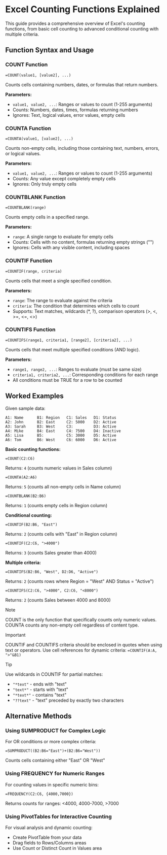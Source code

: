 # Excel Counting Functions Explained

This guide provides a comprehensive overview of Excel's counting functions, from basic cell counting to advanced conditional counting with multiple criteria.

## Function Syntax and Usage

### COUNT Function
```
=COUNT(value1, [value2], ...)
```
Counts cells containing numbers, dates, or formulas that return numbers.

**Parameters:**
- `value1, value2, ...`: Ranges or values to count (1-255 arguments)
- Counts: Numbers, dates, times, formulas returning numbers
- Ignores: Text, logical values, error values, empty cells

### COUNTA Function
```
=COUNTA(value1, [value2], ...)
```
Counts non-empty cells, including those containing text, numbers, errors, or logical values.

**Parameters:**
- `value1, value2, ...`: Ranges or values to count (1-255 arguments)
- Counts: Any value except completely empty cells
- Ignores: Only truly empty cells

### COUNTBLANK Function
```
=COUNTBLANK(range)
```
Counts empty cells in a specified range.

**Parameters:**
- `range`: A single range to evaluate for empty cells
- Counts: Cells with no content, formulas returning empty strings ("")
- Ignores: Cells with any visible content, including spaces

### COUNTIF Function
```
=COUNTIF(range, criteria)
```
Counts cells that meet a single specified condition.

**Parameters:**
- `range`: The range to evaluate against the criteria
- `criteria`: The condition that determines which cells to count
- Supports: Text matches, wildcards (*, ?), comparison operators (>, <, >=, <=, <>)

### COUNTIFS Function
```
=COUNTIFS(range1, criteria1, [range2], [criteria2], ...)
```
Counts cells that meet multiple specified conditions (AND logic).

**Parameters:**
- `range1, range2, ...`: Ranges to evaluate (must be same size)
- `criteria1, criteria2, ...`: Corresponding conditions for each range
- All conditions must be TRUE for a row to be counted

## Worked Examples

Given sample data:
```
A1: Name      B1: Region   C1: Sales   D1: Status
A2: John      B2: East     C2: 5000    D2: Active
A3: Sarah     B3: West     C3:         D3: Active
A4: Mike      B4: East     C4: 7500    D4: Inactive
A5: Lisa      B5:          C5: 3000    D5: Active
A6: Tom       B6: West     C6: 6000    D6: Active
```

**Basic counting functions:**
```
=COUNT(C2:C6)
```
Returns: `4` (counts numeric values in Sales column)

```
=COUNTA(A2:A6)
```
Returns: `5` (counts all non-empty cells in Name column)

```
=COUNTBLANK(B2:B6)
```
Returns: `1` (counts empty cells in Region column)

**Conditional counting:**
```
=COUNTIF(B2:B6, "East")
```
Returns: `2` (counts cells with "East" in Region column)

```
=COUNTIF(C2:C6, ">4000")
```
Returns: `3` (counts Sales greater than 4000)

**Multiple criteria:**
```
=COUNTIFS(B2:B6, "West", D2:D6, "Active")
```
Returns: `2` (counts rows where Region = "West" AND Status = "Active")

```
=COUNTIFS(C2:C6, ">4000", C2:C6, "<8000")
```
Returns: `2` (counts Sales between 4000 and 8000)

> [!NOTE]
> COUNT is the only function that specifically counts only numeric values. COUNTA counts any non-empty cell regardless of content type.

> [!IMPORTANT]
> COUNTIF and COUNTIFS criteria should be enclosed in quotes when using text or operators. Use cell references for dynamic criteria: `=COUNTIF(A:A, ">"&B1)`

> [!TIP]
> Use wildcards in COUNTIF for partial matches:
> - `"*text"` - ends with "text"
> - `"text*"` - starts with "text"  
> - `"*text*"` - contains "text"
> - `"??text"` - "text" preceded by exactly two characters

## Alternative Methods

### Using SUMPRODUCT for Complex Logic
For OR conditions or more complex criteria:
```
=SUMPRODUCT((B2:B6="East")+(B2:B6="West"))
```
Counts cells containing either "East" OR "West"

### Using FREQUENCY for Numeric Ranges
For counting values in specific numeric bins:
```
=FREQUENCY(C2:C6, {4000,7000})
```
Returns counts for ranges: <4000, 4000-7000, >7000

### Using PivotTables for Interactive Counting
For visual analysis and dynamic counting:
- Create PivotTable from your data
- Drag fields to Rows/Columns areas
- Use Count or Distinct Count in Values area
